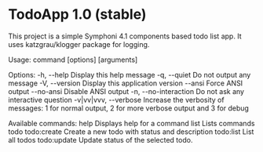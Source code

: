 # TodoApp 1.0 (stable)

This project is a simple Symphoni 4.1 components based todo list app.
It uses katzgrau/klogger package for logging.

Usage:
  command [options] [arguments]

Options:
  -h, --help            Display this help message
  -q, --quiet           Do not output any message
  -V, --version         Display this application version
      --ansi            Force ANSI output
      --no-ansi         Disable ANSI output
  -n, --no-interaction  Do not ask any interactive question
  -v|vv|vvv, --verbose  Increase the verbosity of messages: 1 for normal output, 2 for more verbose output and 3 for debug

Available commands:
  help         Displays help for a command
  list         Lists commands
 todo
  todo:create  Create a new todo with status and description
  todo:list    List all todos
  todo:update  Update status of the selected todo.